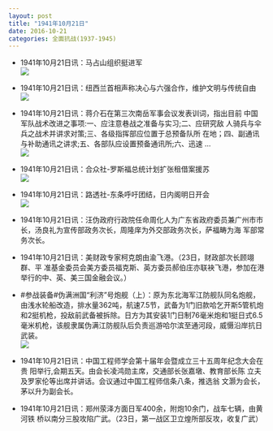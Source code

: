 ```yaml
---
layout: post
title: "1941年10月21日"
date: 2016-10-21
categories: 全面抗战(1937-1945)
---
```


<meta name="referrer" content="no-referrer" />

- 1941年10月21日讯：马占山组织挺进军 <br/><img src="https://ww4.sinaimg.cn/large/aca367d8jw1f90abdl80pj209j05iaat.jpg" />

- 1941年10月21日讯：纽西兰首相声称决心与六强合作，维护文明与传统自由 <br/><img src="https://ww2.sinaimg.cn/large/aca367d8jw1f908l8td89j20ep0h3jud.jpg" />

- 1941年10月21日讯：蒋介石在第三次南岳军事会议发表训词，指出目前 中国军队战术改进之事项:一、应注意巷战之准备与实习;二、应研究敌 人骑兵与伞兵之战术并讲求对策;三、各级指挥部应位置于总预备队所 在地；四、副通讯与补助通讯之讲求;五、各部队应设置预备通讯所;六、迅速 ... <br/><img src="https://ww3.sinaimg.cn/large/aca367d8jw1f906uedls5j20c809zwfs.jpg" />

- 1941年10月21日讯：合众社-罗斯福总统计划扩张租借案援苏 <br/><img src="https://ww1.sinaimg.cn/large/aca367d8jw1f90545rcd7j20dd0h4adp.jpg" />

- 1941年10月21日讯：路透社-东条呼吁团结，日内阁明日开会 <br/><img src="https://ww2.sinaimg.cn/large/aca367d8jw1f901ndl3pcj20a40gwaci.jpg" />

- 1941年10月21日讯：汪伪政府行政院任命周化人为广东省政府委员兼广州市市 长，汤良礼为宣传部政务次长，周隆庠为外交部政务次长，萨福畴为海 军部常务次长。 

- 1941年10月21日讯：美财政专家柯克朗由渝飞港。（23日，财政部次长顾翊群、平 准基金委员会美方委员福克斯、英方委员郝伯庄亦联袂飞港，参加在港 举行的中、英、美三国金融会议。） 

- #参战装备#伪满洲国“利济”号炮舰（上）：原为东北海军江防舰队同名炮舰，由浅水轮船改造，排水量362吨，航速7.5节，武备为1门旧款哈乞开斯5管机炮和2挺机枪，投敌前武备被拆除。日方为其安装1门日制76毫米炮和1挺日式6.5毫米机枪，该舰隶属伪满江防舰队后负责巡游哈尔滨至通河段，威慑沿岸抗日武装。 <br/><img src="https://ww2.sinaimg.cn/large/aca367d8jw1f8znsa7myvj21jk15oe6z.jpg" />

- 1941年10月21日讯：中国工程师学会第十届年会暨成立三十五周年纪念大会在贵 阳举行,会期五天。由会长凌鸿勋主席，交通部长张嘉墩、教育部长陈 立夫及罗家伦等出席并讲话。会议通过中国工程师信条八条，推选翁 文灏为会长，茅以升为副会长。 

- 1941年10月21日讯：郑州荥泽方面日军400余，附炮10余门，战车七辆，由黄河铁 桥以南分三股攻陷广武。（23日，第一战区卫立煌所部反攻，收复广武） 

